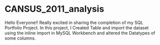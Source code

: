 # CANSUS_2011_analysis
Hello Everyone!!
Really excited in sharing the completion of my SQL Portfolio Project.
In this project, I Created Table and import the dataset using the inline import in MySQL Workbench and altered the Datatypes of some columns.



